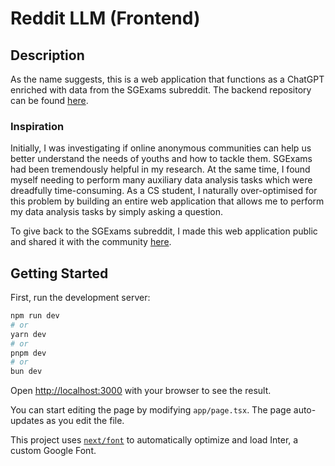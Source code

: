 # Reddit LLM (Frontend)

## Description

As the name suggests, this is a web application that functions as a ChatGPT enriched with data from the SGExams subreddit. The backend repository can be found [here](https://github.com/seancze/reddit-llm-backend).

### Inspiration

Initially, I was investigating if online anonymous communities can help us better understand the needs of youths and how to tackle them. SGExams had been tremendously helpful in my research. At the same time, I found myself needing to perform many auxiliary data analysis tasks which were dreadfully time-consuming. As a CS student, I naturally over-optimised for this problem by building an entire web application that allows me to perform my data analysis tasks by simply asking a question.

To give back to the SGExams subreddit, I made this web application public and shared it with the community [here](https://www.reddit.com/r/SGExams/comments/1f6fm1p/i_built_a_chatgpt_for_sgexams/).

## Getting Started

First, run the development server:

```bash
npm run dev
# or
yarn dev
# or
pnpm dev
# or
bun dev
```

Open [http://localhost:3000](http://localhost:3000) with your browser to see the result.

You can start editing the page by modifying `app/page.tsx`. The page auto-updates as you edit the file.

This project uses [`next/font`](https://nextjs.org/docs/basic-features/font-optimization) to automatically optimize and load Inter, a custom Google Font.
